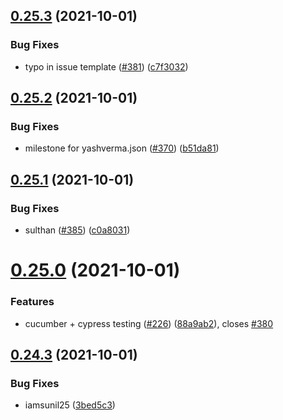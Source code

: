 ## [0.25.3](https://github.com/EddieHubCommunity/LinkFree/compare/v0.25.2...v0.25.3) (2021-10-01)


### Bug Fixes

* typo in issue template ([#381](https://github.com/EddieHubCommunity/LinkFree/issues/381)) ([c7f3032](https://github.com/EddieHubCommunity/LinkFree/commit/c7f3032dd5bf5338bd0b4172ed61e641bcdce73b))



## [0.25.2](https://github.com/EddieHubCommunity/LinkFree/compare/v0.25.1...v0.25.2) (2021-10-01)


### Bug Fixes

* milestone for yashverma.json  ([#370](https://github.com/EddieHubCommunity/LinkFree/issues/370)) ([b51da81](https://github.com/EddieHubCommunity/LinkFree/commit/b51da8170bdf3ae150b7fbf2e2adba4a6693e766))



## [0.25.1](https://github.com/EddieHubCommunity/LinkFree/compare/v0.25.0...v0.25.1) (2021-10-01)


### Bug Fixes

* sulthan ([#385](https://github.com/EddieHubCommunity/LinkFree/issues/385)) ([c0a8031](https://github.com/EddieHubCommunity/LinkFree/commit/c0a80314ce245756ce3de03f955ad05953e5aa6b))



# [0.25.0](https://github.com/EddieHubCommunity/LinkFree/compare/v0.24.3...v0.25.0) (2021-10-01)


### Features

* cucumber + cypress testing ([#226](https://github.com/EddieHubCommunity/LinkFree/issues/226)) ([88a9ab2](https://github.com/EddieHubCommunity/LinkFree/commit/88a9ab23bb6abb95493029f0908008455d8ab87d)), closes [#380](https://github.com/EddieHubCommunity/LinkFree/issues/380)



## [0.24.3](https://github.com/EddieHubCommunity/LinkFree/compare/v0.24.2...v0.24.3) (2021-10-01)


### Bug Fixes

* iamsunil25 ([3bed5c3](https://github.com/EddieHubCommunity/LinkFree/commit/3bed5c3f4a78d38687b6793789a48c8ae9179aca))



